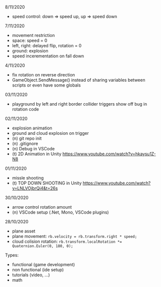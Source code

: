 8/11/2020
- speed control: down => speed up, up => speed down

7/11/2020
- movement restriction
- space: speed = 0
- left, right: delayed flip, rotation = 0
- ground: explosion
- speed incerementation on fall down

4/11/2020
- fix rotation on reverse direction
- GameObject.SendMessage() instead of sharing  variables between scripts or even have some globals

03/11/2020
- playground by left and right border collider triggers show off bug in rotation code

02/11/2020
- explosion animation
- ground and cloud explosion on trigger
- (n) git repo init
- (n) .gitignore
- (n) Debug in VSCode
- (t) 2D Animation in Unity https://www.youtube.com/watch?v=hkaysu1Z-N8

01/11/2020
- missle shooting
- (t) TOP DOWN SHOOTING in Unity https://www.youtube.com/watch?v=LNLVOjbrQj4&t=26s

30/10/2020
- arrow control rotation amount
- (n) VSCode setup (.Net, Mono, VSCode plugins)

28/10/2020
- plane asset
- plane movement: `rb.velocity = rb.transform.right * speed;`
- cloud colision rotation: `rb.transform.localRotation *= Quaternion.Euler(0, 180, 0);`

Types:
- functional (game development)
- non functional (ide setup)
- tutorials (video, ...)
- math